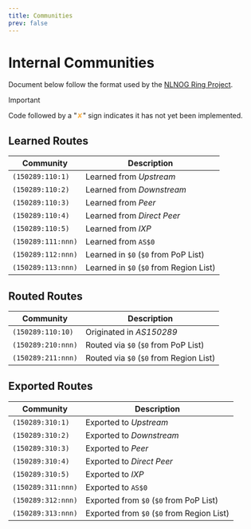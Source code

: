 ```yaml
---
title: Communities
prev: false
---
```


# Internal Communities

Document below follow the format used by the [NLNOG Ring Project](https://ring.nlnog.net).

> [!IMPORTANT]
> Code followed by a "<span style="color:#F9B44E">✘</span>" sign indicates it has not yet been implemented.

## Learned Routes

| Community          | Description                                                               |
| ------------------ | ------------------------------------------------------------------------- |
| `(150289:110:1)`   | Learned from _Upstream_                                                   |
| `(150289:110:2)`   | Learned from _Downstream_                                                 |
| `(150289:110:3)`   | Learned from _Peer_                                                       |
| `(150289:110:4)`   | Learned from _Direct Peer_                                                |
| `(150289:110:5)`   | Learned from _IXP_                                                        |
| `(150289:111:nnn)` | Learned from `AS$0`                                                       |
| `(150289:112:nnn)` | Learned in `$0` (`$0` from PoP List)                                      |
| `(150289:113:nnn)` | Learned in `$0` (`$0` from Region List) <Badge type="warning" text="✘" /> |

## Routed Routes

| Community          | Description                                                               |
| ------------------ | ------------------------------------------------------------------------- |
| `(150289:110:10)`  | Originated in _AS150289_                                                  |
| `(150289:210:nnn)` | Routed via `$0` (`$0` from PoP List)                                      |
| `(150289:211:nnn)` | Routed via `$0` (`$0` from Region List) <Badge type="warning" text="✘" /> |

## Exported Routes

| Community          | Description                                                                  |
| ------------------ | ---------------------------------------------------------------------------- |
| `(150289:310:1)`   | Exported to _Upstream_                                                       |
| `(150289:310:2)`   | Exported to _Downstream_                                                     |
| `(150289:310:3)`   | Exported to _Peer_                                                           |
| `(150289:310:4)`   | Exported to _Direct Peer_                                                    |
| `(150289:310:5)`   | Exported to _IXP_                                                            |
| `(150289:311:nnn)` | Exported to `AS$0`                                                           |
| `(150289:312:nnn)` | Exported from `$0` (`$0` from PoP List)                                      |
| `(150289:313:nnn)` | Exported from `$0` (`$0` from Region List) <Badge type="warning" text="✘" /> |
